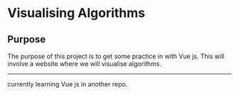 # Visualising Algorithms

## Purpose
The purpose of this project is to get some practice in with Vue js. This will involve a website where we will visualise algorithms.
***
currently learning Vue js in another repo.
